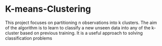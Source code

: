 # K-means-Clustering
This project focuses on partitioning n observations into k clusters. The aim of the algorithm is to learn to classify a new unseen data into 
any of the k-cluster based on previous training. It is a useful approach to solving classification problems
